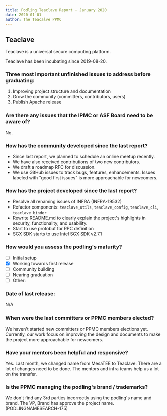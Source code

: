 ```yaml
---
title: Podling Teaclave Report - January 2020
date: 2020-01-01
author: The Teacalve PPMC
---
```



## Teaclave

Teaclave is a universal secure computing platform.

Teaclave has been incubating since 2019-08-20.

### Three most important unfinished issues to address before graduating:

  1. Improving project structure and documentation
  2. Grow the community (committers, contributors, users)
  3. Publish Apache release

### Are there any issues that the IPMC or ASF Board need to be aware of?

No.

### How has the community developed since the last report?

  - Since last report, we planned to schedule an online meetup recently.
  - We have also received contributions of two new contributors.
  - We draft a roadmap RFC for discussion.
  - We use GitHub issues to track bugs, features, enhancements. Issues
labeled with "good first issues" is more approachable for newcomers.

### How has the project developed since the last report?

  - Resolve all renaming issues of INFRA (INFRA-19532)
  - Refactor components: `teaclave_utils`, `teaclave_config`,
`teaclave_cli`, `teaclave_binder`
  - Rewrite README.md to clearly explain the project's highlights in
security, functionality, and usability.
  - Start to use protobuf for RPC definition
  - SGX SDK starts to use Intel SGX SDK v2.7.1

### How would you assess the podling's maturity?

  - [ ] Initial setup
  - [x] Working towards first release
  - [ ] Community building
  - [ ] Nearing graduation
  - [ ] Other:

### Date of last release:

N/A

### When were the last committers or PPMC members elected?

We haven't started new committers or PPMC members elections yet.
Currently, our work focus on improving the design and documents to
make the project more approachable for newcomers.

### Have your mentors been helpful and responsive?

Yes. Last month, we changed name from MesaTEE to Teaclave. There are a
lot of changes need to be done. The mentors and infra teams help us a
lot on the transfer.

### Is the PPMC managing the podling's brand / trademarks?

We don't find any 3rd parties incorrectly using the podling's name and
brand. The VP, Brand has approve the project name.
(PODLINGNAMESEARCH-175)
